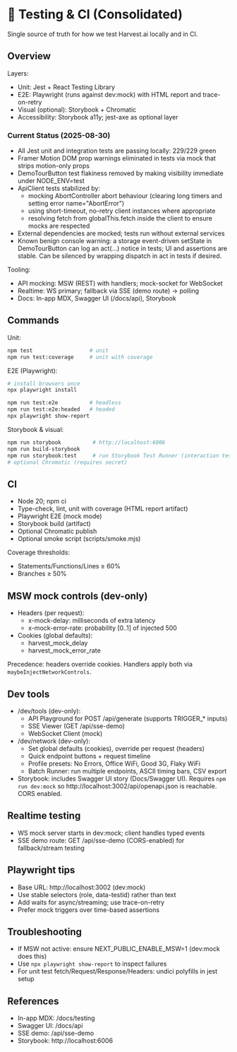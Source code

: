 # 🧪 Testing & CI (Consolidated)

Single source of truth for how we test Harvest.ai locally and in CI.

## Overview

Layers:

- Unit: Jest + React Testing Library
- E2E: Playwright (runs against dev:mock) with HTML report and trace-on-retry
- Visual (optional): Storybook + Chromatic
- Accessibility: Storybook a11y; jest-axe as optional layer

### Current Status (2025-08-30)

- All Jest unit and integration tests are passing locally: 229/229 green
- Framer Motion DOM prop warnings eliminated in tests via mock that strips motion-only props
- DemoTourButton test flakiness removed by making visibility immediate under NODE_ENV=test
- ApiClient tests stabilized by:
  - mocking AbortController abort behaviour (clearing long timers and setting error name="AbortError")
  - using short-timeout, no-retry client instances where appropriate
  - resolving fetch from globalThis.fetch inside the client to ensure mocks are respected
- External dependencies are mocked; tests run without external services
- Known benign console warning: a storage event-driven setState in DemoTourButton can log an act(...) notice in tests; UI and assertions are stable. Can be silenced by wrapping dispatch in act in tests if desired.

Tooling:

- API mocking: MSW (REST) with handlers; mock-socket for WebSocket
- Realtime: WS primary; fallback via SSE (demo route) → polling
- Docs: In-app MDX, Swagger UI (/docs/api), Storybook

## Commands

Unit:

```bash
npm test                  # unit
npm run test:coverage     # unit with coverage
```

E2E (Playwright):

```bash
# install browsers once
npx playwright install

npm run test:e2e          # headless
npm run test:e2e:headed   # headed
npx playwright show-report
```

Storybook & visual:

```bash
npm run storybook          # http://localhost:6006
npm run build-storybook
npm run storybook:test     # run Storybook Test Runner (interaction tests)
# optional Chromatic (requires secret)
```

## CI

- Node 20; npm ci
- Type-check, lint, unit with coverage (HTML report artifact)
- Playwright E2E (mock mode)
- Storybook build (artifact)
- Optional Chromatic publish
- Optional smoke script (scripts/smoke.mjs)

Coverage thresholds:

- Statements/Functions/Lines ≥ 60%
- Branches ≥ 50%

## MSW mock controls (dev-only)

- Headers (per request):
  - x-mock-delay: milliseconds of extra latency
  - x-mock-error-rate: probability [0..1] of injected 500
- Cookies (global defaults):
  - harvest_mock_delay
  - harvest_mock_error_rate

Precedence: headers override cookies. Handlers apply both via `maybeInjectNetworkControls`.

## Dev tools

- /dev/tools (dev-only):
  - API Playground for POST /api/generate (supports TRIGGER\_\* inputs)
  - SSE Viewer (GET /api/sse-demo)
  - WebSocket Client (mock)
- /dev/network (dev-only):
  - Set global defaults (cookies), override per request (headers)
  - Quick endpoint buttons + request timeline
  - Profile presets: No Errors, Office WiFi, Good 3G, Flaky WiFi
  - Batch Runner: run multiple endpoints, ASCII timing bars, CSV export
- Storybook: includes Swagger UI story (Docs/Swagger UI). Requires `npm run dev:mock` so http://localhost:3002/api/openapi.json is reachable. CORS enabled.

## Realtime testing

- WS mock server starts in dev:mock; client handles typed events
- SSE demo route: GET /api/sse-demo (CORS-enabled) for fallback/stream testing

## Playwright tips

- Base URL: http://localhost:3002 (dev:mock)
- Use stable selectors (role, data-testid) rather than text
- Add waits for async/streaming; use trace-on-retry
- Prefer mock triggers over time-based assertions

## Troubleshooting

- If MSW not active: ensure NEXT_PUBLIC_ENABLE_MSW=1 (dev:mock does this)
- Use `npx playwright show-report` to inspect failures
- For unit test fetch/Request/Response/Headers: undici polyfills in jest setup

## References

- In-app MDX: /docs/testing
- Swagger UI: /docs/api
- SSE demo: /api/sse-demo
- Storybook: http://localhost:6006
